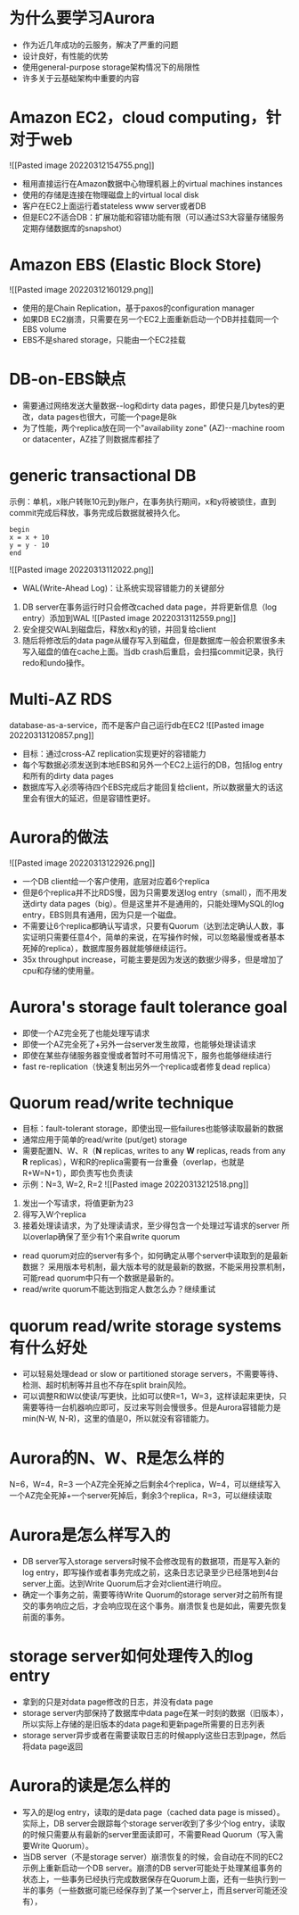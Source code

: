 # 为什么要学习Aurora
- 作为近几年成功的云服务，解决了严重的问题
- 设计良好，有性能的优势
- 使用general-purpose storage架构情况下的局限性
- 许多关于云基础架构中重要的内容
# Amazon EC2，cloud computing，针对于web
![[Pasted image 20220312154755.png]]
- 租用直接运行在Amazon数据中心物理机器上的virtual machines instances
- 使用的存储是连接在物理磁盘上的virtual local disk
- 客户在EC2上面运行着stateless www server或者DB
- 但是EC2不适合DB：扩展功能和容错功能有限（可以通过S3大容量存储服务定期存储数据库的snapshot）
# Amazon EBS (Elastic Block Store)
![[Pasted image 20220312160129.png]]
- 使用的是Chain Replication，基于paxos的configuration manager
- 如果DB EC2崩溃，只需要在另一个EC2上面重新启动一个DB并挂载同一个EBS volume
- EBS不是shared storage，只能由一个EC2挂载
# DB-on-EBS缺点
- 需要通过网络发送大量数据--log和dirty data pages，即使只是几bytes的更改，data pages也很大，可能一个page是8k
- 为了性能，两个replica放在同一个"availability zone" (AZ)--machine room or datacenter，AZ挂了则数据库都挂了
# generic transactional DB
示例：单机，x账户转账10元到y账户，在事务执行期间，x和y将被锁住，直到commit完成后释放，事务完成后数据就被持久化。
```
begin
x = x + 10
y = y - 10
end
```
![[Pasted image 20220313112022.png]]
- WAL(Write-Ahead Log)：让系统实现容错能力的关键部分
1. DB server在事务运行时只会修改cached data page，并将更新信息（log entry）添加到WAL
![[Pasted image 20220313112559.png]]
2. 安全提交WAL到磁盘后，释放x和y的锁，并回复给client
3. 随后将修改后的data page从缓存写入到磁盘，但是数据库一般会积累很多未写入磁盘的值在cache上面。当db crash后重启，会扫描commit记录，执行redo和undo操作。
# Multi-AZ RDS
database-as-a-service，而不是客户自己运行db在EC2
![[Pasted image 20220313120857.png]]
- 目标：通过cross-AZ replication实现更好的容错能力
- 每个写数据必须发送到本地EBS和另外一个EC2上运行的DB，包括log entry和所有的dirty data pages
- 数据库写入必须等待四个EBS完成后才能回复给client，所以数据量大的话这里会有很大的延迟，但是容错性更好。
# Aurora的做法
![[Pasted image 20220313122926.png]]
- 一个DB client给一个客户使用，底层对应着6个replica
- 但是6个replica并不比RDS慢，因为只需要发送log entry（small），而不用发送dirty data pages（big）。但是这里并不是通用的，只能处理MySQL的log entry，EBS则具有通用，因为只是一个磁盘。
- 不需要让6个replica都确认写请求，只要有Quorum（达到法定确认人数，事实证明只需要任意4个，简单的来说，在写操作时候，可以忽略最慢或者基本死掉的replica），数据库服务器就能够继续运行。
- 35x throughput increase，可能主要是因为发送的数据少得多，但是增加了cpu和存储的使用量。
# Aurora's storage fault tolerance goal
- 即使一个AZ完全死了也能处理写请求
- 即使一个AZ完全死了+另外一台server发生故障，也能够处理读请求
- 即使在某些存储服务器变慢或者暂时不可用情况下，服务也能够继续进行
- fast re-replication（快速复制出另外一个replica或者修复dead replica）
# Quorum read/write technique
- 目标：fault-tolerant storage，即使出现一些failures也能够读取最新的数据
- 通常应用于简单的read/write (put/get) storage
- 需要配置N、W、R（**N** replicas, writes to any **W** replicas,  reads from any **R** replicas），W和R的replica需要有一台重叠（overlap，也就是R+W=N+1），即负责写也负责读
- 示例：N=3, W=2, R=2
![[Pasted image 20220313212518.png]]
1. 发出一个写请求，将值更新为23
2. 得写入W个replica
3. 接着处理读请求，为了处理读请求，至少得包含一个处理过写请求的server
所以overlap确保了至少有1个来自write quorum
- read quorum对应的server有多个，如何确定从哪个server中读取到的是最新数据？
采用版本号机制，最大版本号的就是最新的数据，不能采用投票机制，可能read quorum中只有一个数据是最新的。
- read/write quorum不能达到指定人数怎么办？继续重试
# quorum read/write storage systems有什么好处
- 可以轻易处理dead or slow or partitioned storage servers，不需要等待、检测、超时机制等并且也不存在split brain风险。
- 可以调整R和W以使读/写更快，比如可以使R=1，W=3，这样读起来更快，只需要等待一台机器响应即可，反过来写则会慢很多。但是Aurora容错能力是min(N-W, N-R)，这里的值是0，所以就没有容错能力。
# Aurora的N、W、R是怎么样的
N=6，W=4，R=3
一个AZ完全死掉之后剩余4个replica，W=4，可以继续写入
一个AZ完全死掉+一个server死掉后，剩余3个replica，R=3，可以继续读取
# Aurora是怎么样写入的
- DB server写入storage servers时候不会修改现有的数据项，而是写入新的log entry，即写操作或者事务完成之前，这条日志记录至少已经落地到4台server上面。达到Write Quorum后才会对client进行响应。
- 确定一个事务之前，需要等待Write Quorum的storage server对之前所有提交的事务响应之后，才会响应现在这个事务。崩溃恢复也是如此，需要先恢复前面的事务。
# storage server如何处理传入的log entry
- 拿到的只是对data page修改的日志，并没有data page
- storage server内部保持了数据库中data page在某一时刻的数据（旧版本），所以实际上存储的是旧版本的data page和更新page所需要的日志列表
- storage server异步或者在需要读取日志的时候apply这些日志到page，然后将data page返回
# Aurora的读是怎么样的
- 写入的是log entry，读取的是data page（cached data page is missed）。实际上，DB server会跟踪每个storage server收到了多少个log entry，读取的时候只需要从有最新的server里面读即可，不需要Read Quorum（写入需要Write Quorum）。
- 当DB server（不是storage server）崩溃恢复的时候，会自动在不同的EC2示例上重新启动一个DB server。崩溃的DB server可能处于处理某组事务的状态上，一些事务已经执行完成数据保存在Quorum上面，还有一些执行到一半的事务（一些数据可能已经保存到了某一个server上，而且server可能还没有），